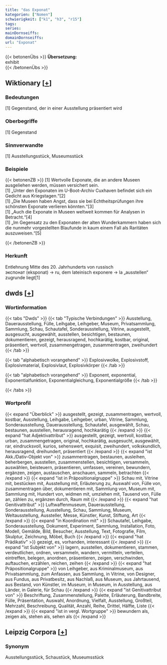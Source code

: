 ```yaml
---
title: "das Exponat"
kategorien: ["Nomen"]
schwierigkeit: ["k1", "h3", "r15"]
tags:
series:
mainDornseiffs:
domainDornseiffs:
url: "Exponat"
---
```


{{< betonenÜbs >}}
**Übersetzung:**  
exhibit  
{{< /betonenÜbs >}}

## Wiktionary [[+](https://de.wiktionary.org/wiki/Exponat)]

### Bedeutungen
[1] Gegenstand, der in einer Ausstellung präsentiert wird  

### Oberbegriffe
[1] Gegenstand  

### Sinnverwandte
[1] Ausstellungsstück, Museumsstück  

### Beispiele
{{< betonenZB >}}
[1] Wertvolle Exponate, die an andere Museen ausgeliehen werden, müssen versichert sein.  
[1] „Unter den Exponaten im U-Boot-Archiv Cuxhaven befindet sich ein Gedicht aus Kriegstagen.“[2]  
[1] „Die Museen haben Angst, dass sie bei Echtheitsprüfungen ihre schönsten Exponate verlieren könnten.“[3]  
[1] „Auch die Exponate in Museen weltweit kommen für Analysen in Betracht.“[4]  
[1] „Im Gegensatz zu den Exponaten der alten Wunderkammern haben sich die nunmehr vorgestellten Blaufunde in kaum einem Fall als Raritäten auszuweisen.“[5]  

{{< /betonenZB >}}
### Herkunft
Entlehnung Mitte des 20. Jahrhunderts von russisch экспонат (eksponat) → ru, dem lateinisch exponere → la „ausstellen“ zugrunde liegt[1]  



## dwds [[+](https://www.dwds.de/wb/Exponat)]

### Wortinformation
{{< tabs "Dwds" >}}
{{< tab "Typische Verbindungen" >}}
Ausstellung, Dauerausstellung, Fülle, Leihgabe, Leihgeber, Museum, Privatsammlung, Sammlung, Schau, Schautafel, Sonderausstellung, Vitrine, ausgestellt, ausgesucht, ausgewählt, ausstellen, besichtigen, bestaunen, dokumentieren, gezeigt, herausragend, hochkarätig, kostbar, original, präsentiert, wertvoll, zusammengetragen, zusammentragen, zweihundert
{{< /tab >}}

{{< tab "alphabetisch vorangehend" >}}
Explosivwolke, Explosivstoff, Explosivmaterial, Explosivlaut, Explosivkörper
{{< /tab >}}

{{< tab "alphabetisch vorangehend" >}}
Exponent, exponential, Exponentialfunktion, Exponentialgleichung, Exponentialgröße
{{< /tab >}}

{{< /tabs >}}

### Wortprofil
{{< expand "Überblick" >}} ausgestellt, gezeigt, zusammentragen, wertvoll, kostbar, Ausstellung, Leihgabe, Leihgeber, urban, Vitrine, Sammlung, Sonderausstellung, Dauerausstellung, Schautafel, ausgewählt, Schau, bestaunen, ausstellen, herausragend, hochkarätig {{< /expand >}}
{{< expand "hat Adjektivattribut" >}} ausgestellt, gezeigt, wertvoll, kostbar, urban, zusammengetragen, original, hochkarätig, ausgesucht, ausgewählt, rar, eindrucksvoll, kurios, sehenswert, exquisit, zweihundert, volkskundlich, herausragend, dreihundert, präsentiert {{< /expand >}}
{{< expand "ist Akk./Dativ-Objekt von" >}} zusammentragen, bestaunen, ausleihen, beherbergen, ausstellen, zusammenstellen, besichtigen, versammeln, auswählen, beisteuern, präsentieren, umfassen, vereinen, bewundern, ergänzen, zeigen, austauschen, anschauen, sammeln, betrachten {{< /expand >}}
{{< expand "ist in Präpositionalgruppe" >}} Schau mit, Vitrine mit, bestücken mit, Ausstellung mit, Erläuterung zu, Auswahl von, Fülle von, zusammentragen über, dokumentieren mit, Sammlung von, Museum mit, Sammlung mit, Hundert von, widmen mit, umziehen mit, Tausend von, Fülle an, zählen zu, ergänzen durch, Raum mit {{< /expand >}}
{{< expand "hat Genitivattribut" >}} Luftwaffenmuseum, Dauerausstellung, Sonderausstellung, Ausstellung, Schau, Sammlung, Museum, Weltausstellung, Aussteller, Messe, Künstler, Kunst, Stiftung, Art {{< /expand >}}
{{< expand "in Koordination mit" >}} Schautafel, Leihgabe, Sonderausstellung, Dokument, Experiment, Sammlung, Installation, Foto, Modell, Gemälde, Bild, Besucher, Ausstellung, Text, Fotografie, Film, Skulptur, Zeichnung, Möbel, Buch {{< /expand >}}
{{< expand "hat Prädikativ" >}} gezeigt, es, vorhanden, interessant {{< /expand >}}
{{< expand "ist Subjekt von" >}} lagern, ausstellen, dokumentieren, stammen, verdeutlichen, ordnen, versammeln, wandern, vermitteln, verteilen, eintreffen, belegen, anordnen, präsentieren, zeigen, verschwinden, auftauchen, erzählen, reichen, zeihen {{< /expand >}}
{{< expand "hat Präpositionalgruppe" >}} von Leihgeber, aus Kriminalmuseum, aus Privatsammlung, zum Anfassen, aus Sammlung, in Vitrine, von Designer, aus Fundus, aus Privatbesitz, aus Nachlaß, aus Museum, aus Jahrtausend, aus Bestand, von Künstler, im Museum, in Museum, in Ausstellung, aus Länder, in Galerie, für Schau {{< /expand >}}
{{< expand "ist Genitivattribut von" >}} Beschriftung, Zusammenstellung, Palette, Erläuterung, Bandbreite, Fülle, Präsentation, Auswahl, Anordnung, Vielfalt, Ausstellung, Großteil, Mehrzahl, Beschreibung, Qualität, Anzahl, Reihe, Drittel, Hälfte, Liste {{< /expand >}}
{{< expand "ist in vergl. Wortgruppe" >}} bewundern als, zeigen als, stehen als, sehen als {{< /expand >}}

## Leipzig Corpora [[+](https://corpora.uni-leipzig.de/en/res?word=Exponat&corpusId=deu_newscrawl-public_2018)]


### Synonym
Ausstellungsstück, Schaustück, Museumsstück

